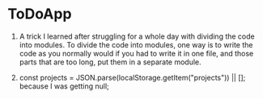 # ToDoApp

1) A trick I learned after struggling for a whole day with dividing the code into modules. To divide the code into modules, one way is to write the code as you normally would if you had to write it in one file, and those parts that are too long, put them in a separate module.

2) const projects = JSON.parse(localStorage.getItem("projects")) || []; because I was getting null;